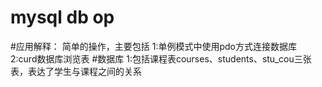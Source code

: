 # mysql db op

#应用解释：
简单的操作，主要包括 
1:单例模式中使用pdo方式连接数据库
2:curd数据库浏览表
#数据库
1:包括课程表courses、students、stu_cou三张表，表达了学生与课程之间的关系
